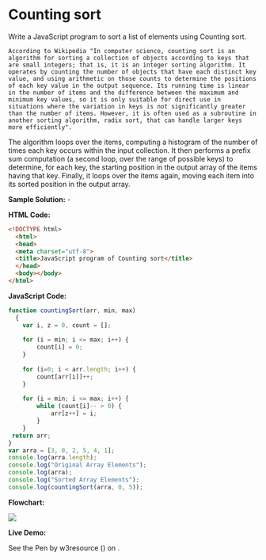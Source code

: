 # Counting sort

Write a JavaScript program to sort a list of elements using Counting sort.

```
According to Wikipedia "In computer science, counting sort is an algorithm for sorting a collection of objects according to keys that are small integers; that is, it is an integer sorting algorithm. It operates by counting the number of objects that have each distinct key value, and using arithmetic on those counts to determine the positions of each key value in the output sequence. Its running time is linear in the number of items and the difference between the maximum and minimum key values, so it is only suitable for direct use in situations where the variation in keys is not significantly greater than the number of items. However, it is often used as a subroutine in another sorting algorithm, radix sort, that can handle larger keys more efficiently".
```

The algorithm loops over the items, computing a histogram of the number of times each key occurs within the input collection. It then performs a prefix sum computation (a second loop, over the range of possible keys) to determine, for each key, the starting position in the output array of the items having that key. Finally, it loops over the items again, moving each item into its sorted position in the output array.

**Sample Solution:** -

**HTML Code:**

```html
<!DOCTYPE html>
  <html>
  <head>
  <meta charset="utf-8">
  <title>JavaScript program of Counting sort</title>
  </head>
  <body></body>
</html>

```

**JavaScript Code:**

```js
function countingSort(arr, min, max)
  {
    var i, z = 0, count = [];
 
    for (i = min; i <= max; i++) {
        count[i] = 0;
    }
 
    for (i=0; i < arr.length; i++) {
        count[arr[i]]++;
    }
 
    for (i = min; i <= max; i++) {
        while (count[i]-- > 0) {
            arr[z++] = i;
        }
    }
 return arr;
}
var arra = [3, 0, 2, 5, 4, 1]; 
console.log(arra.length);
console.log("Original Array Elements"); 
console.log(arra); 
console.log("Sorted Array Elements"); 
console.log(countingSort(arra, 0, 5));

```

**Flowchart:**

![](https://www.w3resource.com/w3r_images/searching-and-sorting-algorithm-exercise-11.png)  

**Live Demo:**

<section class="expand-codepen"><p data-height="380" data-theme-id="0" data-slug-hash="jGLepN" data-default-tab="js,result" data-user="w3resource" data-embed-version="2" data-pen-title="JavaScript - common-editor-exercises" data-editable="true" class="codepen">See the Pen by w3resource () on .</p><codepen></codepen></section>